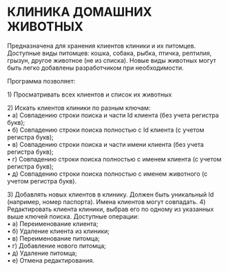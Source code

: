 # КЛИНИКА ДОМАШНИХ ЖИВОТНЫХ

<p>Предназначена для хранения клиентов клиники и их питомцев.
Доступные виды питомцев: кошка, собака, рыбка, птичка, рептилия, грызун, другое животное (не из списка). Новые виды животных могут быть легко добавлены разработчиком при необходимости.</p>
<p>Программа позволяет:</p>
<p>1) Просматривать всех клиентов и список их животных</p>
<p>2) Искать клиентов клиники по разным ключам:
<br>•	а) Совпадению строки поиска и части Id клиента (без учета регистра букв);
<br>•	б) Совпадению строки поиска полностью с Id клиента (с учетом регистра букв);
<br>•	в) Совпадению строки поиска и части имени клиента (без учета регистра букв);
<br>•	г) Совпадению строки поиска полностью с именем клиента (с учетом регистра букв);
<br>•	д) Совпадению строки поиска полностью с именем животного (с учетом регистра букв).<p>
3) Добавлять новых клиентов в клинику.
Должен быть уникальный Id (например, номер паспорта). Имена клиентов могут совпадать.
4) Редактировать клиента клиники, выбрав его по одному из указанных выше ключей поиска.
Доступные операции:
<br>•	а) Переименование клиента;
<br>•	б) Удаление клиента из клиники;
<br>•	в) Переименование питомца;
<br>•	г) Добавление нового питомца;
<br>•	д) Удаление питомца;
<br>•	е) Отмена редактирования.
